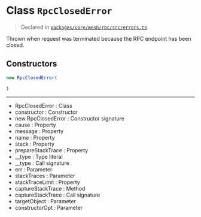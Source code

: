 # Class `RpcClosedError`
> Declared in [`packages/core/mesh/rpc/src/errors.ts`](https://github.com/dxos/protocols/blob/main/packages/core/mesh/rpc/src/errors.ts#L31)

Thrown when request was terminated because the RPC endpoint has been closed.

## Constructors
```ts
new RpcClosedError(

)
```

---
- RpcClosedError : Class
- constructor : Constructor
- new RpcClosedError : Constructor signature
- cause : Property
- message : Property
- name : Property
- stack : Property
- prepareStackTrace : Property
- __type : Type literal
- __type : Call signature
- err : Parameter
- stackTraces : Parameter
- stackTraceLimit : Property
- captureStackTrace : Method
- captureStackTrace : Call signature
- targetObject : Parameter
- constructorOpt : Parameter
